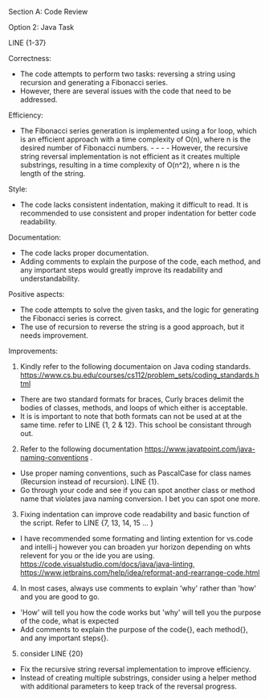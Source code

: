 Section A: Code Review

Option 2: Java Task

LINE {1-37}

Correctness: 

- The code attempts to perform two tasks: reversing a string using recursion and generating a Fibonacci series. 
- However, there are several issues with the code that need to be addressed.

Efficiency: 

- The Fibonacci series generation is implemented using a for loop, which is an efficient approach with a time complexity of O(n), where n is the desired number of Fibonacci numbers. - - - - However, the recursive string reversal implementation is not efficient as it creates multiple substrings, resulting in a time complexity of O(n^2), where n is the length of the string.

Style: 

- The code lacks consistent indentation, making it difficult to read. It is recommended to use consistent and proper indentation for better code readability.


Documentation: 

- The code lacks proper documentation.
- Adding comments to explain the purpose of the code, each method, and any important steps would greatly improve its readability and understandability.

Positive aspects: 

- The code attempts to solve the given tasks, and the logic for generating the Fibonacci series is correct. 
- The use of recursion to reverse the string is a good approach, but it needs improvement.

Improvements:

1. Kindly refer to the following documentaion on Java coding standards. https://www.cs.bu.edu/courses/cs112/problem_sets/coding_standards.html

- There are two standard formats for braces, Curly braces delimit the bodies of classes, methods, and loops of which either is acceptable. 
- It is is important to note that both formats can not be used at at the same time. refer to LINE {1, 2 & 12}. This school be consistant through out.

2. Refer to the following documentation https://www.javatpoint.com/java-naming-conventions .
- Use proper naming conventions, such as PascalCase for class names (Recursion instead of recursion). LINE {1}. 
- Go through your code and see if you can spot another class or method name that violates java naming conversion. I bet you can spot one more.

3. Fixing indentation can improve code readability and basic function of the script. Refer to LINE {7, 13, 14, 15 ... }

- I have recommended some formating and linting extention for vs.code and intelli-j however you can broaden yur horizon depending on whts relevent for you or the ide you are using.
    https://code.visualstudio.com/docs/java/java-linting, https://www.jetbrains.com/help/idea/reformat-and-rearrange-code.html

4. In most cases, always use comments to explain 'why' rather than 'how' and you are good to go.
- 'How' will tell you how the code works but 'why' will tell you the purpose of the code, what is expected
- Add comments to explain the purpose of the code{}, each method{}, and any important steps{}.

5. consider LINE {20}

- Fix the recursive string reversal implementation to improve efficiency. 
- Instead of creating multiple substrings, consider using a helper method with additional parameters to keep track of the reversal progress.